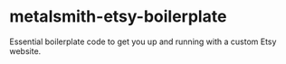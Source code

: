 # metalsmith-etsy-boilerplate
Essential boilerplate code to get you up and running with a custom Etsy website.
